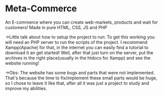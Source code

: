 # Meta-Commerce
An E-commerce where you can create web-markets, products and wait for customers! Made in pure HTML, CSS, JS and PHP

->Little talk about how to setup the project to run:
To get this working you will need an PHP server to run the scripts of the project. I recommend Xampp(Apache) for that, in the internet you can easily find a tutorial to download it an get started!
Well, after that just turn on the server, put the archives in the right place(usually in the htdocs for Xampp) and see the website running!

->Obs:
The website has some bugs and parts that were not implemented. That's because the time to fix/implement these small parts would be huge, so I chose to leave it like that, after all it was just a project to study and improve my abilities.


